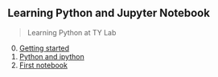 Learning Python and Jupyter Notebook
---
> Learning Python at TY Lab

0. [Getting started](./0_Getting_started.md)
1. [Python and ipython](./1_python.md)
2. [First notebook](./nbs/session_2.ipynb)
